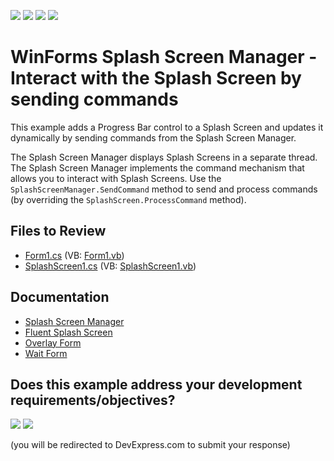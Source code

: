 <!-- default badges list -->
![](https://img.shields.io/endpoint?url=https://codecentral.devexpress.com/api/v1/VersionRange/128621464/13.1.4%2B)
[![](https://img.shields.io/badge/Open_in_DevExpress_Support_Center-FF7200?style=flat-square&logo=DevExpress&logoColor=white)](https://supportcenter.devexpress.com/ticket/details/E3576)
[![](https://img.shields.io/badge/📖_How_to_use_DevExpress_Examples-e9f6fc?style=flat-square)](https://docs.devexpress.com/GeneralInformation/403183)
[![](https://img.shields.io/badge/💬_Leave_Feedback-feecdd?style=flat-square)](#does-this-example-address-your-development-requirementsobjectives)
<!-- default badges end -->

# WinForms Splash Screen Manager - Interact with the Splash Screen by sending commands

This example adds a Progress Bar control to a Splash Screen and updates it dynamically by sending commands from the Splash Screen Manager.

The Splash Screen Manager displays Splash Screens in a separate thread. The Splash Screen Manager implements the command mechanism that allows you to interact with Splash Screens. Use the `SplashScreenManager.SendCommand` method to send and process commands (by overriding the `SplashScreen.ProcessCommand` method).

## Files to Review

* [Form1.cs](./CS/Form1.cs) (VB: [Form1.vb](./VB/Form1.vb))
* [SplashScreen1.cs](./CS/SplashScreen1.cs) (VB: [SplashScreen1.vb](./VB/SplashScreen1.vb))

## Documentation

* [Splash Screen Manager](https://docs.devexpress.com/WindowsForms/10826/controls-and-libraries/forms-and-user-controls/splash-screen-manager)
* [Fluent Splash Screen](https://docs.devexpress.com/WindowsForms/401719/controls-and-libraries/forms-and-user-controls/splash-screen-manager/fluent-splash-screen)
* [Overlay Form](https://docs.devexpress.com/WindowsForms/120029/controls-and-libraries/forms-and-user-controls/splash-screen-manager/overlay-form)
* [Wait Form](https://docs.devexpress.com/WindowsForms/10824/controls-and-libraries/forms-and-user-controls/splash-screen-manager/wait-form)





<!-- feedback -->
## Does this example address your development requirements/objectives?

[<img src="https://www.devexpress.com/support/examples/i/yes-button.svg"/>](https://www.devexpress.com/support/examples/survey.xml?utm_source=github&utm_campaign=winforms-splash-screen-send-commands&~~~was_helpful=yes) [<img src="https://www.devexpress.com/support/examples/i/no-button.svg"/>](https://www.devexpress.com/support/examples/survey.xml?utm_source=github&utm_campaign=winforms-splash-screen-send-commands&~~~was_helpful=no)

(you will be redirected to DevExpress.com to submit your response)
<!-- feedback end -->
